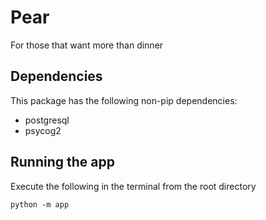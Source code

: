 Pear
===============

For those that want more than dinner

Dependencies
------------------
This package has the following non-pip dependencies:
+ postgresql
+ psycog2

Running the app
----------------------
Execute the following in the terminal from the root directory
```
python -m app
```